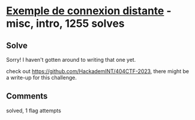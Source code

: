[Exemple de connexion distante](challenge_files/README.md) - misc, intro, 1255 solves
===


## Solve

Sorry! I haven't gotten around to writing that one yet.

check out https://github.com/HackademINT/404CTF-2023, there might be a write-up for this challenge.

## Comments

solved, 1 flag attempts